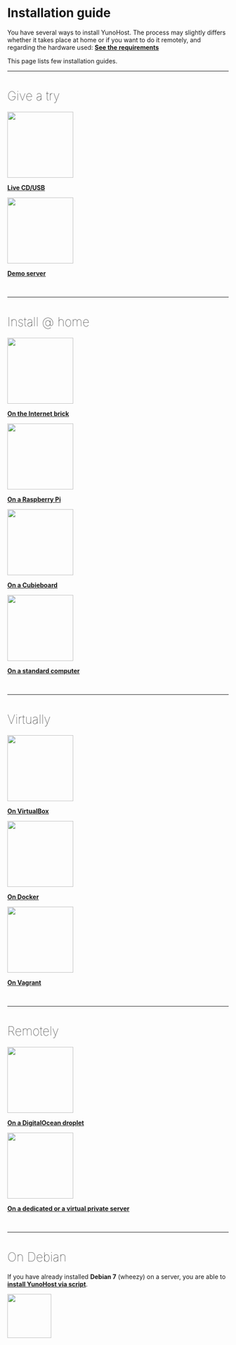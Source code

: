 # Installation guide

You have several ways to install YunoHost. The process may slightly differs whether it takes place at home or if you want to do it remotely, and regarding the hardware used: **[See the requirements](/hardware)**

This page lists few installation guides.

---

<h1 style="font-weight: 100">Give a try</h1>

<div class="row">

<div class="col col-md-3 text-center">
<a href="/try_at_home"><img src="https://yunohost.org/images/usb_key.png" height=150 style="vertical-align:bottom"><b><p>Live CD/USB</p></b></a>
</div>

<div class="col col-md-3 text-center">
<a href="/try"><img height=150 src="https://yunohost.org/logo.png" style="vertical-align:bottom"><b><p>Demo server</p></b></a>
</div>


</div>

<br>

---

<h1 style="font-weight: 100">Install @ home</h1>

<div class="row">

<div class="col col-md-3 text-center">
<a href="/install_brick"><img src="https://yunohost.org/images/thisisinternet.png" height=150 style="vertical-align:bottom"><b><p>On the Internet brick</p></b></a>
</div>

<div class="col col-md-3 text-center">
<a href="/install_on_raspberry"><img src="https://yunohost.org/images/Raspberry_Pi_2_Model_B_v1.1_front_angle_new.jpg" height=150 style="vertical-align:bottom"><b><p>On a Raspberry Pi</p></b></a>
</div>

<div class="col col-md-3 text-center">
<a href="/install_on_cubieboard"><img src="https://yunohost.org/images/cubieboard2.png" height=150 style="vertical-align:bottom"><b><p>On a Cubieboard</p></b></a>
</div>

<div class="col col-md-3 text-center">
<a href="/install_iso"><img src="https://yunohost.org/images/laptop.png" height=150 style="vertical-align:bottom"><b><p>On a standard computer</p></b></a>
</div>

</div>

<br>

---

<h1 style="font-weight: 100">Virtually</h1>

<div class="row">

<div class="col col-md-3 text-center">
<a href="/install_on_virtualbox"><img src="https://yunohost.org/images/virtualbox.png" height=150 style="vertical-align:bottom"><b><p>On VirtualBox</p></b></a>
</div>

<div class="col col-md-3 text-center">
<a href="/docker"><img src="https://yunohost.org/images/docker.png" height=150 style="vertical-align:bottom"><b><p>On Docker</p></b></a>
</div>

<div class="col col-md-3 text-center">
<a href="/vagrant"><img src="https://yunohost.org/images/vagrant.png" height=150 style="vertical-align:bottom"><b><p>On Vagrant</p></b></a>
</div>

</div>

<br>

---

<h1 style="font-weight: 100">Remotely</h1>

<div class="row">

<div class="col col-md-3 text-center">
<a href="/install_on_digitalocean"><img src="https://yunohost.org/images/digitalocean.png" height=150 style="vertical-align:bottom"><b><p>On a DigitalOcean droplet</p></b></a>
</div>

<div class="col col-md-3 text-center">
<a href="/install_on_dedicated_server"><img src="https://yunohost.org/images/vps.png" height=150 style="vertical-align:bottom"><b><p>On a dedicated or a virtual private server</p></b></a>
</div>

</div>

<br>

---

<h1 style="font-weight: 100">On Debian</h1>

If you have already installed **Debian 7** (wheezy) on a server, you are able to **[install YunoHost via script](/install_on_debian)**.

<a href="/install_on_debian"><img width=100 src="https://yunohost.org/images/debian-logo.png"></a>

